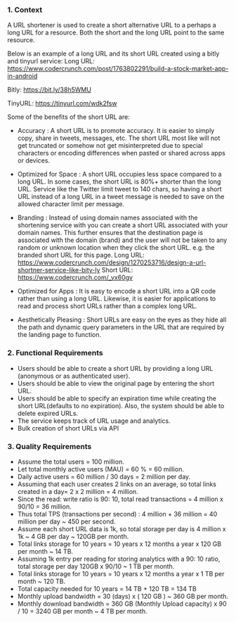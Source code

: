 ### 1. Context

A URL shortener is used to create a short alternative URL to a perhaps a long URL for a resource. Both the short and the long URL point to the same resource. 

Below is an example of a long URL and its short URL created using a bitly and tinyurl service:
Long URL: https://www.codercrunch.com/post/1763802291/build-a-stock-market-app-in-android

Bitly:  https://bit.ly/38h5WMU

TinyURL: https://tinyurl.com/wdk2fsw

Some of the benefits of the short URL are:
- Accuracy : 
A short URL is to promote accuracy. It is easier to simply copy, share in tweets, messages, etc. The short URL most like will not get truncated or somehow not get misinterpreted due to special characters or encoding differences when pasted or shared across apps or devices.

- Optimized for Space : 
A short URL occupies less space compared to a long URL. In some cases, the short URL is 80%+ shorter than the long URL. Service like the Twitter limit tweet to 140 chars, so having a short URL instead of a long URL in a tweet message is needed to save on the allowed character limit per message.

- Branding : 
Instead of using domain names associated with the shortening service with you can create a short URL associated with your domain names. This further ensures that the destination page is associated with the domain (brand) and the user will not be taken to any random or unknown location when they click the short URL.  e.g. the branded short URL for this page. 
Long URL: https://www.codercrunch.com/design/1270253716/design-a-url-shortner-service-like-bity-ly 
Short URL: https://www.codercrunch.com/_vx60gv

- Optimized for Apps : 
It is easy to encode a short URL into a QR code rather than using a long URL. Likewise, it is easier for applications to read and process short URLs rather than a complex long URL.

- Aesthetically Pleasing : 
Short URLs are easy on the eyes as they hide all the path and dynamic query parameters in the URL that are required by the landing page to function.

### 2. Functional Requirements 
- Users should be able to create a short URL by providing a long URL (anonymous or as authenticated user).
- Users should be able to view the original page by entering the short URL.
- Users should be able to specify an expiration time while creating the short URL(defaults to no expiration). Also, the system should be able to delete expired URLs.
- The service keeps track of URL usage and analytics.
- Bulk creation of short URLs via API 

### 3. Quality Requirements 

- Assume the total users = 100 million. 
- Let total monthly active users  (MAU) = 60 % = 60 million.
- Daily active users = 60 million / 30 days  = 2 million per day.
- Assuming that each user creates 2 links on an average, so total links created in a day= 2 x 2 million   = 4 million.
- Since the read: write ratio is 90: 10, total read transactions = 4 million x 90/10 = 36 million.
- Thus total TPS (transactions per second) : 4 million + 36 million = 40 million per day ~ 450 per second.
- Assume each short URL data is 1k, so total storage per day is 4 million x 1k ~ 4 GB per day ~ 120GB per month.
- Total links storage for 10 years =  10 years x  12 months a year x  120 GB per month ~ 14 TB.
- Assuming 1k entry per reading for storing analytics with a 90: 10 ratio, total storage per day  120GB x 90/10 ~ 1 TB per month.
- Total links storage for 10 years =  10 years x  12 months a year x  1 TB per month ~ 120 TB.
- Total capacity needed for 10 years = 14 TB + 120 TB = 134 TB
- Monthly upload bandwidth = 30 (days) x  ( 120 GB ) ~ 360 GB per month.
- Monthly download bandwidth = 360 GB (Monthly Upload capacity)  x  90 / 10  = 3240 GB per month ~ 4 TB per month.

